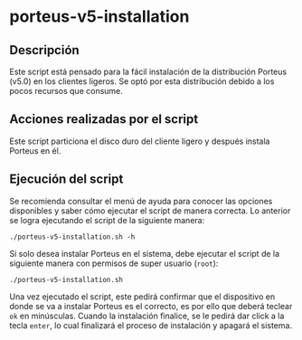 # porteus-v5-installation

## Descripción

Este script está pensado para la fácil instalación de la distribución Porteus 
(v5.0) en los clientes ligeros. Se optó por esta distribución debido a los pocos 
recursos que consume.

## Acciones realizadas por el script

Este script particiona el disco duro del cliente ligero y después instala Porteus
en él.

## Ejecución del script

Se recomienda consultar el menú de ayuda para conocer las opciones disponibles y
saber cómo ejecutar el script de manera correcta. Lo anterior se logra ejecutando
el script de la siguiente manera:

    ./porteus-v5-installation.sh -h

Si solo desea instalar Porteus en el sistema, debe ejecutar el script de la
siguiente manera con permisos de super usuario (`root`):

    ./porteus-v5-installation.sh

Una vez ejecutado el script, este pedirá confirmar que el dispositivo en donde
se va a instalar Porteus es el correcto, es por ello que deberá teclear `ok` en 
minúsculas. Cuando la instalación finalice, se le pedirá dar click a la tecla
`enter`, lo cual finalizará el proceso de instalación y apagará el sistema.